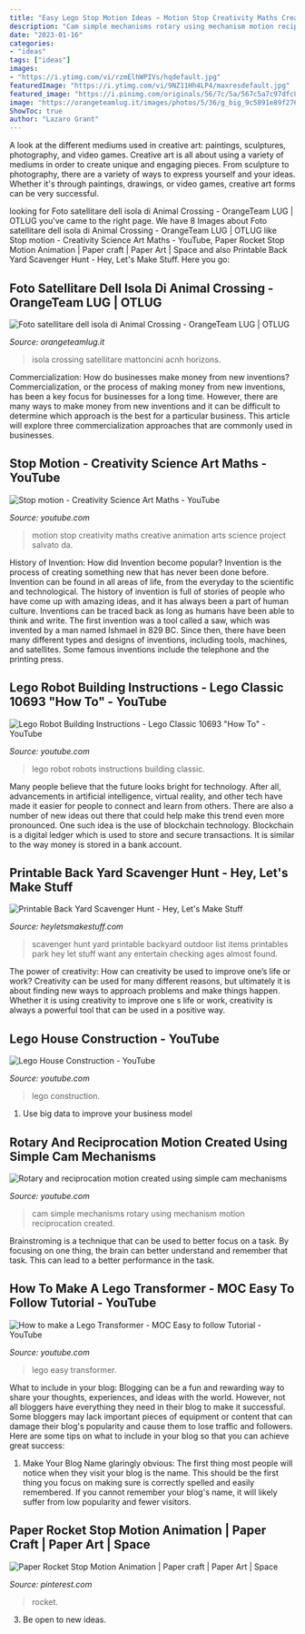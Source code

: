 ```yaml
---
title: "Easy Lego Stop Motion Ideas ~ Motion Stop Creativity Maths Creative Animation Arts Science Project Salvato Da"
description: "Cam simple mechanisms rotary using mechanism motion reciprocation created"
date: "2023-01-16"
categories:
- "ideas"
tags: ["ideas"]
images:
- "https://i.ytimg.com/vi/rzmElhWPIVs/hqdefault.jpg"
featuredImage: "https://i.ytimg.com/vi/9NZ11Hh4LP4/maxresdefault.jpg"
featured_image: "https://i.pinimg.com/originals/56/7c/5a/567c5a7c97dfc854eb7be357355215f0.jpg"
image: "https://orangeteamlug.it/images/photos/5/36/g_big_9c5891e89f276012d2e72c6294220548_1621186350.jpg"
ShowToc: true
author: "Lazaro Grant"
---
```



A look at the different mediums used in creative art: paintings, sculptures, photography, and video games.
Creative art is all about using a variety of mediums in order to create unique and engaging pieces. From sculpture to photography, there are a variety of ways to express yourself and your ideas. Whether it's through paintings, drawings, or video games, creative art forms can be very successful.

	

		
looking for Foto satellitare dell isola di Animal Crossing - OrangeTeam LUG | OTLUG you've came to the right page. We have 8 Images about Foto satellitare dell isola di Animal Crossing - OrangeTeam LUG | OTLUG like Stop motion - Creativity Science Art Maths - YouTube, Paper Rocket Stop Motion Animation | Paper craft | Paper Art | Space and also Printable Back Yard Scavenger Hunt - Hey, Let&#039;s Make Stuff. Here you go:
		
    
## Foto Satellitare Dell Isola Di Animal Crossing - OrangeTeam LUG | OTLUG

<img loading=lazy src="https://orangeteamlug.it/images/photos/5/36/g_big_9c5891e89f276012d2e72c6294220548_1621186350.jpg" onerror="this.onerror=null;this.src='https://tse4.mm.bing.net/th?id=OIP.oeS7BBBx_nFXxcB0r7SmMgHaFj&amp;pid=15.1';" alt="Foto satellitare dell isola di Animal Crossing - OrangeTeam LUG | OTLUG">

_Source: orangeteamlug.it_

>isola crossing satellitare mattoncini acnh horizons. 

	

Commercialization: How do businesses make money from new inventions?
Commercialization, or the process of making money from new inventions, has been a key focus for businesses for a long time. However, there are many ways to make money from new inventions and it can be difficult to determine which approach is the best for a particular business. This article will explore three commercialization approaches that are commonly used in businesses.

    
## Stop Motion - Creativity Science Art Maths - YouTube

<img loading=lazy src="https://i.ytimg.com/vi/9NZ11Hh4LP4/maxresdefault.jpg" onerror="this.onerror=null;this.src='https://tse3.mm.bing.net/th?id=OIP.PsH3OuNOLjrqCQXmYZEsqQHaEK&amp;pid=15.1';" alt="Stop motion - Creativity Science Art Maths - YouTube">

_Source: youtube.com_

>motion stop creativity maths creative animation arts science project salvato da. 

	

History of Invention: How did Invention become popular?
Invention is the process of creating something new that has never been done before. Invention can be found in all areas of life, from the everyday to the scientific and technological. The history of invention is full of stories of people who have come up with amazing ideas, and it has always been a part of human culture. Inventions can be traced back as long as humans have been able to think and write. The first invention was a tool called a saw, which was invented by a man named Ishmael in 829 BC. Since then, there have been many different types and designs of inventions, including tools, machines, and satellites. Some famous inventions include the telephone and the printing press.

    
## Lego Robot Building Instructions - Lego Classic 10693 &quot;How To&quot; - YouTube

<img loading=lazy src="https://i.ytimg.com/vi/7dfJtEEMORo/maxresdefault.jpg" onerror="this.onerror=null;this.src='https://tse3.mm.bing.net/th?id=OIP.nwbc2faDmUmpMBgGALr4GgHaEK&amp;pid=15.1';" alt="Lego Robot Building Instructions - Lego Classic 10693 &quot;How To&quot; - YouTube">

_Source: youtube.com_

>lego robot robots instructions building classic. 

	

Many people believe that the future looks bright for technology. After all, advancements in artificial intelligence, virtual reality, and other tech have made it easier for people to connect and learn from others. There are also a number of new ideas out there that could help make this trend even more pronounced. One such idea is the use of blockchain technology. Blockchain is a digital ledger which is used to store and secure transactions. It is similar to the way money is stored in a bank account.

    
## Printable Back Yard Scavenger Hunt - Hey, Let&#039;s Make Stuff

<img loading=lazy src="https://i1.wp.com/heyletsmakestuff.com/wp-content/uploads/2017/08/Back-Yard-Scavenger-Hunt-SQUARE-750-x-750.jpg?resize=750%2C750&amp;ssl=1" onerror="this.onerror=null;this.src='https://tse1.mm.bing.net/th?id=OIP.aB2ztSe-2YUtEFR_bCg8uQHaHa&amp;pid=15.1';" alt="Printable Back Yard Scavenger Hunt - Hey, Let&#039;s Make Stuff">

_Source: heyletsmakestuff.com_

>scavenger hunt yard printable backyard outdoor list items printables park hey let stuff want any entertain checking ages almost found. 

	

The power of creativity: How can creativity be used to improve one’s life or work?
Creativity can be used for many different reasons, but ultimately it is about finding new ways to approach problems and make things happen. Whether it is using creativity to improve one s life or work, creativity is always a powerful tool that can be used in a positive way.

    
## Lego House Construction - YouTube

<img loading=lazy src="https://i.ytimg.com/vi/rzmElhWPIVs/hqdefault.jpg" onerror="this.onerror=null;this.src='https://tse4.mm.bing.net/th?id=OIP.-NYXfpHWDeMeKhMY_vzAiAHaFj&amp;pid=15.1';" alt="Lego House Construction - YouTube">

_Source: youtube.com_

>lego construction. 

	

1. Use big data to improve your business model

    
## Rotary And Reciprocation Motion Created Using Simple Cam Mechanisms

<img loading=lazy src="https://i.ytimg.com/vi/kdomzDVsNCM/hqdefault.jpg" onerror="this.onerror=null;this.src='https://tse2.mm.bing.net/th?id=OIP.M89mXx_quRSOMNrdmNuL6QHaFj&amp;pid=15.1';" alt="Rotary and reciprocation motion created using simple cam mechanisms">

_Source: youtube.com_

>cam simple mechanisms rotary using mechanism motion reciprocation created. 

	

Brainstroming is a technique that can be used to better focus on a task. By focusing on one thing, the brain can better understand and remember that task. This can lead to a better performance in the task.

    
## How To Make A Lego Transformer - MOC Easy To Follow Tutorial - YouTube

<img loading=lazy src="https://i.ytimg.com/vi/rXjKuR3Ggkk/maxresdefault.jpg" onerror="this.onerror=null;this.src='https://tse2.mm.bing.net/th?id=OIP.IIdaYhgbF5mnyEVmB7YHOwHaEK&amp;pid=15.1';" alt="How to make a Lego Transformer - MOC Easy to follow Tutorial - YouTube">

_Source: youtube.com_

>lego easy transformer. 

	

What to include in your blog:
Blogging can be a fun and rewarding way to share your thoughts, experiences, and ideas with the world. However, not all bloggers have everything they need in their blog to make it successful. Some bloggers may lack important pieces of equipment or content that can damage their blog's popularity and cause them to lose traffic and followers. Here are some tips on what to include in your blog so that you can achieve great success:
1. Make Your Blog Name glaringly obvious: The first thing most people will notice when they visit your blog is the name. This should be the first thing you focus on making sure is correctly spelled and easily remembered. If you cannot remember your blog's name, it will likely suffer from low popularity and fewer visitors.


    
## Paper Rocket Stop Motion Animation | Paper Craft | Paper Art | Space

<img loading=lazy src="https://i.pinimg.com/originals/56/7c/5a/567c5a7c97dfc854eb7be357355215f0.jpg" onerror="this.onerror=null;this.src='https://tse2.mm.bing.net/th?id=OIP.Oju01z1J89ZEQf0SIWWMVwHaHa&amp;pid=15.1';" alt="Paper Rocket Stop Motion Animation | Paper craft | Paper Art | Space">

_Source: pinterest.com_

>rocket. 

	

3. Be open to new ideas.

